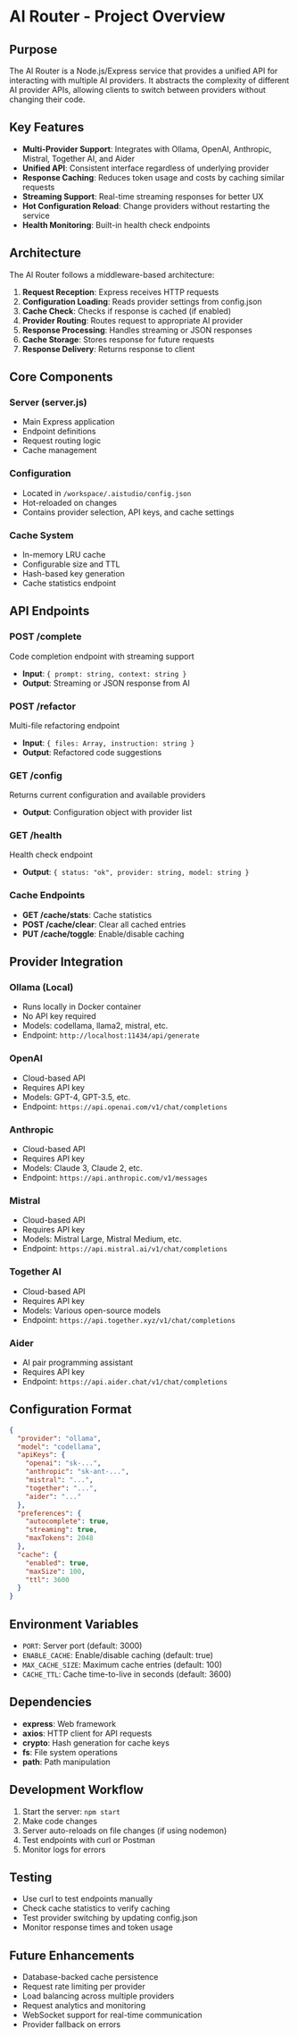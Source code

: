 # AI Router - Project Overview

## Purpose
The AI Router is a Node.js/Express service that provides a unified API for interacting with multiple AI providers. It abstracts the complexity of different AI provider APIs, allowing clients to switch between providers without changing their code.

## Key Features
- **Multi-Provider Support**: Integrates with Ollama, OpenAI, Anthropic, Mistral, Together AI, and Aider
- **Unified API**: Consistent interface regardless of underlying provider
- **Response Caching**: Reduces token usage and costs by caching similar requests
- **Streaming Support**: Real-time streaming responses for better UX
- **Hot Configuration Reload**: Change providers without restarting the service
- **Health Monitoring**: Built-in health check endpoints

## Architecture
The AI Router follows a middleware-based architecture:
1. **Request Reception**: Express receives HTTP requests
2. **Configuration Loading**: Reads provider settings from config.json
3. **Cache Check**: Checks if response is cached (if enabled)
4. **Provider Routing**: Routes request to appropriate AI provider
5. **Response Processing**: Handles streaming or JSON responses
6. **Cache Storage**: Stores response for future requests
7. **Response Delivery**: Returns response to client

## Core Components

### Server (server.js)
- Main Express application
- Endpoint definitions
- Request routing logic
- Cache management

### Configuration
- Located in `/workspace/.aistudio/config.json`
- Hot-reloaded on changes
- Contains provider selection, API keys, and cache settings

### Cache System
- In-memory LRU cache
- Configurable size and TTL
- Hash-based key generation
- Cache statistics endpoint

## API Endpoints

### POST /complete
Code completion endpoint with streaming support
- **Input**: `{ prompt: string, context: string }`
- **Output**: Streaming or JSON response from AI

### POST /refactor
Multi-file refactoring endpoint
- **Input**: `{ files: Array, instruction: string }`
- **Output**: Refactored code suggestions

### GET /config
Returns current configuration and available providers
- **Output**: Configuration object with provider list

### GET /health
Health check endpoint
- **Output**: `{ status: "ok", provider: string, model: string }`

### Cache Endpoints
- **GET /cache/stats**: Cache statistics
- **POST /cache/clear**: Clear all cached entries
- **PUT /cache/toggle**: Enable/disable caching

## Provider Integration

### Ollama (Local)
- Runs locally in Docker container
- No API key required
- Models: codellama, llama2, mistral, etc.
- Endpoint: `http://localhost:11434/api/generate`

### OpenAI
- Cloud-based API
- Requires API key
- Models: GPT-4, GPT-3.5, etc.
- Endpoint: `https://api.openai.com/v1/chat/completions`

### Anthropic
- Cloud-based API
- Requires API key
- Models: Claude 3, Claude 2, etc.
- Endpoint: `https://api.anthropic.com/v1/messages`

### Mistral
- Cloud-based API
- Requires API key
- Models: Mistral Large, Mistral Medium, etc.
- Endpoint: `https://api.mistral.ai/v1/chat/completions`

### Together AI
- Cloud-based API
- Requires API key
- Models: Various open-source models
- Endpoint: `https://api.together.xyz/v1/chat/completions`

### Aider
- AI pair programming assistant
- Requires API key
- Endpoint: `https://api.aider.chat/v1/chat/completions`

## Configuration Format
```json
{
  "provider": "ollama",
  "model": "codellama",
  "apiKeys": {
    "openai": "sk-...",
    "anthropic": "sk-ant-...",
    "mistral": "...",
    "together": "...",
    "aider": "..."
  },
  "preferences": {
    "autocomplete": true,
    "streaming": true,
    "maxTokens": 2048
  },
  "cache": {
    "enabled": true,
    "maxSize": 100,
    "ttl": 3600
  }
}
```

## Environment Variables
- `PORT`: Server port (default: 3000)
- `ENABLE_CACHE`: Enable/disable caching (default: true)
- `MAX_CACHE_SIZE`: Maximum cache entries (default: 100)
- `CACHE_TTL`: Cache time-to-live in seconds (default: 3600)

## Dependencies
- **express**: Web framework
- **axios**: HTTP client for API requests
- **crypto**: Hash generation for cache keys
- **fs**: File system operations
- **path**: Path manipulation

## Development Workflow
1. Start the server: `npm start`
2. Make code changes
3. Server auto-reloads on file changes (if using nodemon)
4. Test endpoints with curl or Postman
5. Monitor logs for errors

## Testing
- Use curl to test endpoints manually
- Check cache statistics to verify caching
- Test provider switching by updating config.json
- Monitor response times and token usage

## Future Enhancements
- Database-backed cache persistence
- Request rate limiting per provider
- Load balancing across multiple providers
- Request analytics and monitoring
- WebSocket support for real-time communication
- Provider fallback on errors
